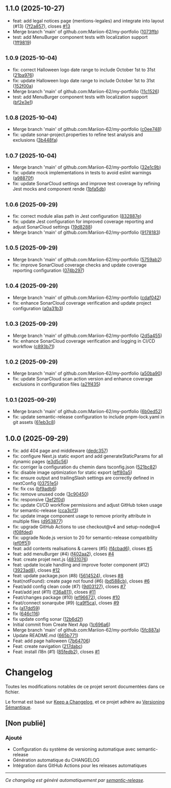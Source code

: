 ## 1.1.0 (2025-10-27)

* feat: add legal notices page (mentions-legales) and integrate into layout (#13) ([7f2a857](https://github.com/Mariion-62/my-portfolio/commit/7f2a857)), closes [#13](https://github.com/Mariion-62/my-portfolio/issues/13)
* Merge branch 'main' of github.com:Mariion-62/my-portfolio ([1073ffb](https://github.com/Mariion-62/my-portfolio/commit/1073ffb))
* test: add MenuBurger component tests with localization support ([1ff9819](https://github.com/Mariion-62/my-portfolio/commit/1ff9819))

## <small>1.0.9 (2025-10-04)</small>

* fix: correct Halloween logo date range to include October 1st to 31st ([21ba976](https://github.com/Mariion-62/my-portfolio/commit/21ba976))
* fix: update Halloween logo date range to include October 1st to 31st ([152f00a](https://github.com/Mariion-62/my-portfolio/commit/152f00a))
* Merge branch 'main' of github.com:Mariion-62/my-portfolio ([11c1526](https://github.com/Mariion-62/my-portfolio/commit/11c1526))
* test: add MenuBurger component tests with localization support ([bf2e3e1](https://github.com/Mariion-62/my-portfolio/commit/bf2e3e1))

## <small>1.0.8 (2025-10-04)</small>

* Merge branch 'main' of github.com:Mariion-62/my-portfolio ([c0ee748](https://github.com/Mariion-62/my-portfolio/commit/c0ee748))
* fix: update sonar-project.properties to refine test analysis and exclusions ([3b448fa](https://github.com/Mariion-62/my-portfolio/commit/3b448fa))

## <small>1.0.7 (2025-10-04)</small>

* Merge branch 'main' of github.com:Mariion-62/my-portfolio ([32e1c9b](https://github.com/Mariion-62/my-portfolio/commit/32e1c9b))
* fix: update mock implementations in tests to avoid eslint warnings ([a98870f](https://github.com/Mariion-62/my-portfolio/commit/a98870f))
* fix: update SonarCloud settings and improve test coverage by refining Jest mocks and component rende ([1bfa5db](https://github.com/Mariion-62/my-portfolio/commit/1bfa5db))

## <small>1.0.6 (2025-09-29)</small>

* fix: correct module alias path in Jest configuration ([832887e](https://github.com/Mariion-62/my-portfolio/commit/832887e))
* fix: update Jest configuration for improved coverage reporting and adjust SonarCloud settings ([19d8288](https://github.com/Mariion-62/my-portfolio/commit/19d8288))
* Merge branch 'main' of github.com:Mariion-62/my-portfolio ([9178183](https://github.com/Mariion-62/my-portfolio/commit/9178183))

## <small>1.0.5 (2025-09-29)</small>

* Merge branch 'main' of github.com:Mariion-62/my-portfolio ([5759ab2](https://github.com/Mariion-62/my-portfolio/commit/5759ab2))
* fix: improve SonarCloud coverage checks and update coverage reporting configuration ([074b297](https://github.com/Mariion-62/my-portfolio/commit/074b297))

## <small>1.0.4 (2025-09-29)</small>

* Merge branch 'main' of github.com:Mariion-62/my-portfolio ([cdaf042](https://github.com/Mariion-62/my-portfolio/commit/cdaf042))
* fix: enhance SonarCloud coverage verification and update project configuration ([a0a31b3](https://github.com/Mariion-62/my-portfolio/commit/a0a31b3))

## <small>1.0.3 (2025-09-29)</small>

* Merge branch 'main' of github.com:Mariion-62/my-portfolio ([2d5a455](https://github.com/Mariion-62/my-portfolio/commit/2d5a455))
* fix: enhance SonarCloud coverage verification and logging in CI/CD workflow ([c893b71](https://github.com/Mariion-62/my-portfolio/commit/c893b71))

## <small>1.0.2 (2025-09-29)</small>

* Merge branch 'main' of github.com:Mariion-62/my-portfolio ([a50ba90](https://github.com/Mariion-62/my-portfolio/commit/a50ba90))
* fix: update SonarCloud scan action version and enhance coverage exclusions in configuration files ([a21f435](https://github.com/Mariion-62/my-portfolio/commit/a21f435))

## <small>1.0.1 (2025-09-29)</small>

* Merge branch 'main' of github.com:Mariion-62/my-portfolio ([6b0ed52](https://github.com/Mariion-62/my-portfolio/commit/6b0ed52))
* fix: update semantic-release configuration to include pnpm-lock.yaml in git assets ([61eb3c8](https://github.com/Mariion-62/my-portfolio/commit/61eb3c8))

## 1.0.0 (2025-09-29)

* fix: add 404 page and middleware ([dedc357](https://github.com/Mariion-62/my-portfolio/commit/dedc357))
* fix: configure Next.js static export and add generateStaticParams for all dynamic pages ([e3d5c56](https://github.com/Mariion-62/my-portfolio/commit/e3d5c56))
* fix: corriger la configuration du chemin dans tsconfig.json ([521bc82](https://github.com/Mariion-62/my-portfolio/commit/521bc82))
* fix: disable image optimization for static export ([eff80a5](https://github.com/Mariion-62/my-portfolio/commit/eff80a5))
* fix: ensure output and trailingSlash settings are correctly defined in nextConfig ([03751e5](https://github.com/Mariion-62/my-portfolio/commit/03751e5))
* fix: fix css ([bf9adb6](https://github.com/Mariion-62/my-portfolio/commit/bf9adb6))
* fix: remove unused code ([3c90450](https://github.com/Mariion-62/my-portfolio/commit/3c90450))
* fix: responsive ([3ef2f0d](https://github.com/Mariion-62/my-portfolio/commit/3ef2f0d))
* fix: update CI/CD workflow permissions and adjust GitHub token usage for semantic-release ([cca3cf3](https://github.com/Mariion-62/my-portfolio/commit/cca3cf3))
* fix: update image component usage to remove priority attribute in multiple files ([d953877](https://github.com/Mariion-62/my-portfolio/commit/d953877))
* fix: upgrade GitHub Actions to use checkout@v4 and setup-node@v4 ([f08fded](https://github.com/Mariion-62/my-portfolio/commit/f08fded))
* fix: upgrade Node.js version to 20 for semantic-release compatibility ([ef0ff51](https://github.com/Mariion-62/my-portfolio/commit/ef0ff51))
* feat: add contents realisations & careers (#5) ([f4cbad6](https://github.com/Mariion-62/my-portfolio/commit/f4cbad6)), closes [#5](https://github.com/Mariion-62/my-portfolio/issues/5)
* feat: add menuBurger (#4) ([f402aa2](https://github.com/Mariion-62/my-portfolio/commit/f402aa2)), closes [#4](https://github.com/Mariion-62/my-portfolio/issues/4)
* feat: create projet next.js ([4831076](https://github.com/Mariion-62/my-portfolio/commit/4831076))
* feat: update locale handling and improve footer component (#12) ([3923ad8](https://github.com/Mariion-62/my-portfolio/commit/3923ad8)), closes [#12](https://github.com/Mariion-62/my-portfolio/issues/12)
* feat: update package.json (#8) ([5614524](https://github.com/Mariion-62/my-portfolio/commit/5614524)), closes [#8](https://github.com/Mariion-62/my-portfolio/issues/8)
* feat(notFound): create page not found (#6) ([bd588cb](https://github.com/Mariion-62/my-portfolio/commit/bd588cb)), closes [#6](https://github.com/Mariion-62/my-portfolio/issues/6)
* Feat/add config clean code (#7) ([9d03127](https://github.com/Mariion-62/my-portfolio/commit/9d03127)), closes [#7](https://github.com/Mariion-62/my-portfolio/issues/7)
* Feat/add jest (#11) ([f36a811](https://github.com/Mariion-62/my-portfolio/commit/f36a811)), closes [#11](https://github.com/Mariion-62/my-portfolio/issues/11)
* Feat/changes package (#10) ([ef96672](https://github.com/Mariion-62/my-portfolio/commit/ef96672)), closes [#10](https://github.com/Mariion-62/my-portfolio/issues/10)
* Feat/connect sonarqube (#9) ([ca9f5ca](https://github.com/Mariion-62/my-portfolio/commit/ca9f5ca)), closes [#9](https://github.com/Mariion-62/my-portfolio/issues/9)
* fix ([a17dd59](https://github.com/Mariion-62/my-portfolio/commit/a17dd59))
* fix ([646c116](https://github.com/Mariion-62/my-portfolio/commit/646c116))
* fix update config sonar ([12b6d2f](https://github.com/Mariion-62/my-portfolio/commit/12b6d2f))
* Initial commit from Create Next App ([1c696a6](https://github.com/Mariion-62/my-portfolio/commit/1c696a6))
* Merge branch 'main' of github.com:Mariion-62/my-portfolio ([5fc887a](https://github.com/Mariion-62/my-portfolio/commit/5fc887a))
* Update README.md ([665b771](https://github.com/Mariion-62/my-portfolio/commit/665b771))
* Feat: add page halloween ([7b64706](https://github.com/Mariion-62/my-portfolio/commit/7b64706))
* Feat: create navigation ([217dabc](https://github.com/Mariion-62/my-portfolio/commit/217dabc))
* Feat: install i18n (#1) ([85fedb2](https://github.com/Mariion-62/my-portfolio/commit/85fedb2)), closes [#1](https://github.com/Mariion-62/my-portfolio/issues/1)

# Changelog

Toutes les modifications notables de ce projet seront documentées dans ce fichier.

Le format est basé sur [Keep a Changelog](https://keepachangelog.com/fr/1.0.0/),
et ce projet adhère au [Versioning Sémantique](https://semver.org/lang/fr/).

## [Non publié]

### Ajouté
- Configuration du système de versioning automatique avec semantic-release
- Génération automatique du CHANGELOG
- Intégration dans GitHub Actions pour les releases automatiques

---

*Ce changelog est généré automatiquement par [semantic-release](https://github.com/semantic-release/semantic-release).*
